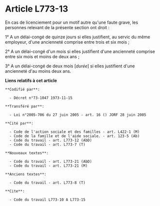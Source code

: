 # Article L773-13

En cas de licenciement pour un motif autre qu'une faute grave, les personnes relevant de la présente section ont droit :

1° A un délai-congé de quinze jours si elles justifient, au servic du même employeur, d'une ancienneté comprise entre trois
et six mois ;

2° A un délai-congé d'un mois si elles justifient d'une ancienneté comprise entre six mois et moins de deux ans ;

3° A un délai-congé de deux mois [*durée*] si elles justifient d'une ancienneté d'au moins deux ans.

**Liens relatifs à cet article**

	**Codifié par**:

	  - Décret n°73-1047 1973-11-15

	**Transféré par**:

	  - Loi n°2005-706 du 27 juin 2005 - art. 16 () JORF 28 juin 2005

	**Cité par**:

	  - Code de l'action sociale et des familles - art. L422-1 (M)
	  - Code de la famille et de l'aide sociale. - art. 123-5 (Ab)
	  - Code du travail - art. L773-12 (AbD)
	  - Code du travail - art. L773-7 (T)

	**Nouveaux textes**:

	  - Code du travail - art. L773-21 (AbD)
	  - Code du travail - art. L773-21 (M)

	**Anciens textes**:

	  - Code du travail - art. L773-8 (T)

	**Cite**:

	  - Code du travail L773-10 A L773-15
